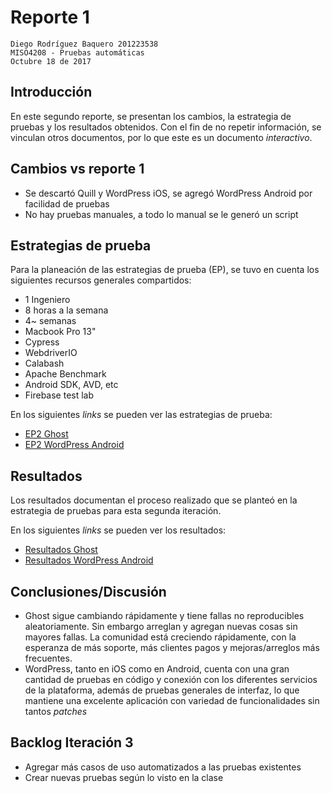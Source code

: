 # Reporte 1
```
Diego Rodríguez Baquero	201223538
MISO4208 - Pruebas automáticas
Octubre 18 de 2017
```
## Introducción
En este segundo reporte, se presentan los cambios, la estrategia de pruebas y los resultados obtenidos. Con el fin de no repetir información, se vinculan otros documentos, por lo que este es un documento *interactivo*.

## Cambios vs reporte 1
- Se descartó Quill y WordPress iOS, se agregó WordPress Android por facilidad de pruebas
- No hay pruebas manuales, a todo lo manual se le generó un script

## Estrategias de prueba
Para la planeación de las estrategias de prueba (EP), se tuvo en cuenta los siguientes recursos generales compartidos:
- 1 Ingeniero
- 8 horas a la semana
- 4~ semanas
- Macbook Pro 13"
- Cypress
- WebdriverIO
- Calabash
- Apache Benchmark
- Android SDK, AVD, etc
- Firebase test lab

En los siguientes *links* se pueden ver las estrategias de prueba:
- [EP2 Ghost](../Ghost/It2/EP2.md)
- [EP2 WordPress Android](../WordPress-Android/It2/EP2.md)

## Resultados
Los resultados documentan el proceso realizado que se planteó en la estrategia de pruebas para esta segunda iteración.

En los siguientes *links* se pueden ver los resultados:
- [Resultados Ghost](../Ghost/It2/Resultados.md)
- [Resultados WordPress Android](../WordPress-Android/It2/Resultados.md)

## Conclusiones/Discusión
- Ghost sigue cambiando rápidamente y tiene fallas no reproducibles aleatoriamente. Sin embargo arreglan y agregan nuevas cosas sin mayores fallas. La comunidad está creciendo rápidamente, con la esperanza de más soporte, más clientes pagos y mejoras/arreglos más frecuentes.
- WordPress, tanto en iOS como en Android, cuenta con una gran cantidad de pruebas en código y conexión con los diferentes servicios de la plataforma, además de pruebas generales de interfaz, lo que mantiene una excelente aplicación con variedad de funcionalidades sin tantos *patches*

## Backlog Iteración 3
- Agregar más casos de uso automatizados a las pruebas existentes
- Crear nuevas pruebas según lo visto en la clase
